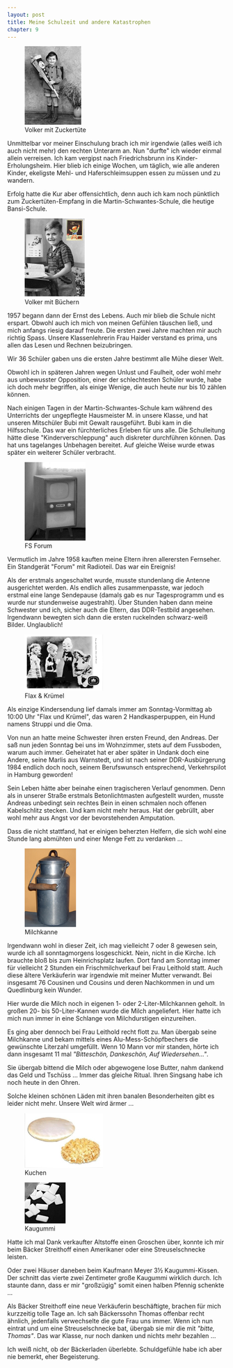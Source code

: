 ```yaml
---  
layout: post
title: Meine Schulzeit und andere Katastrophen
chapter: 9
---  
```




<figure class="left"><a href="/bilder/023.jpg" title="Klicken f&uuml;r Grossansicht" rel="facebox"><img title="Volker mit Zuckertu&#x308;te" src="/bilder/thumb-023.png"></a><figcaption>Volker mit Zuckertu&#x308;te</figcaption></figure>
 Unmittelbar vor meiner Einschulung brach ich mir irgendwie (alles weiß
ich auch nicht mehr) den rechten Unterarm an. Nun "durfte" ich wieder einmal
allein verreisen. Ich kam vergipst nach Friedrichsbrunn ins
Kinder-Erholungsheim. Hier blieb ich einige Wochen, um täglich, wie alle
anderen Kinder, ekeligste Mehl- und Haferschleimsuppen essen zu müssen und zu
wandern.

Erfolg hatte die Kur aber offensichtlich, denn auch ich kam noch pünktlich zum
Zuckertüten-Empfang in die Martin-Schwantes-Schule, die heutige Bansi-Schule.

<figure class="right"><a href="/bilder/024.jpg" title="Klicken f&uuml;r Grossansicht" rel="facebox"><img title="Volker mit Bu&#x308;chern" src="/bilder/thumb-024.png"></a><figcaption>Volker mit Bu&#x308;chern</figcaption></figure>
 1957 begann dann der Ernst des Lebens. Auch mir blieb die Schule nicht
erspart. Obwohl auch ich mich von meinen Gefühlen täuschen ließ, und mich
anfangs riesig darauf freute. Die ersten zwei Jahre machten mir auch richtig
Spass. Unsere Klassenlehrerin Frau Haider verstand es prima, uns allen das
Lesen und Rechnen beizubringen.

Wir 36 Schüler gaben uns die ersten Jahre bestimmt alle Mühe dieser Welt.

Obwohl ich in späteren Jahren wegen Unlust und Faulheit, oder wohl mehr aus
unbewusster Opposition, einer der schlechtesten Schüler wurde, habe ich doch
mehr begriffen, als einige Wenige, die auch heute nur bis 10 zählen können.

Nach einigen Tagen in der Martin-Schwantes-Schule kam während des Unterrichts
der ungepflegte Hausmeister M. in unsere Klasse, und hat unseren Mitschüler
Bubi mit Gewalt rausgeführt. Bubi kam in die Hilfsschule. Das war ein
fürchterliches Erleben für uns alle. Die Schulleitung hätte diese
"Kinderverschleppung" auch diskreter durchführen können. Das hat uns
tagelanges Unbehagen bereitet. Auf gleiche Weise wurde etwas später ein
weiterer Schüler verbracht.

<figure class="left"><a href="/bilder/025.jpg" title="Klicken f&uuml;r Grossansicht" rel="facebox"><img title="FS Forum" src="/bilder/thumb-025.png"></a><figcaption>FS Forum</figcaption></figure>
 Vermutlich im Jahre 1958 kauften meine Eltern ihren allerersten
Fernseher. Ein Standgerät "Forum" mit Radioteil. Das war ein Ereignis!

Als der erstmals angeschaltet wurde, musste stundenlang die Antenne
ausgerichtet werden. Als endlich alles zusammenpasste, war jedoch erstmal eine
lange Sendepause (damals gab es nur Tagesprogramm und es wurde nur
stundenweise augestrahlt). Über Stunden haben dann meine Schwester und ich,
sicher auch die Eltern, das DDR-Testbild angesehen. Irgendwann bewegten sich
dann die ersten ruckelnden schwarz-weiß Bilder. Unglaublich!

<figure class="right"><a href="/bilder/026.jpg" title="Klicken f&uuml;r Grossansicht" rel="facebox"><img title="Flax &#x26; Kru&#x308;mel" src="/bilder/thumb-026.png"></a><figcaption>Flax &#x26; Kru&#x308;mel</figcaption></figure>
 Als einzige Kindersendung lief damals immer am Sonntag-Vormittag ab
10:00 Uhr "Flax und Krümel", das waren 2 Handkasperpuppen, ein Hund namens
Struppi und die Oma.

Von nun an hatte meine Schwester ihren ersten Freund, den Andreas. Der saß nun
jeden Sonntag bei uns im Wohnzimmer, stets auf dem Fussboden, warum auch
immer. Geheiratet hat er aber später in Undank doch eine Andere, seine Marlis
aus Warnstedt, und ist nach seiner DDR-Ausbürgerung 1984 endlich doch noch,
seinem Berufswunsch entsprechend, Verkehrspilot in Hamburg geworden!

Sein Leben hätte aber beinahe einen tragischeren Verlauf genommen. Denn als in
unserer Straße erstmals Betonlichtmasten aufgestellt wurden, musste Andreas
unbedingt sein rechtes Bein in einen schmalen noch offenen Kabelschlitz
stecken. Und kam nicht mehr heraus. Hat der gebrüllt, aber wohl mehr aus Angst
vor der bevorstehenden Amputation.

Dass die nicht stattfand, hat er einigen beherzten Helfern, die sich wohl eine
Stunde lang abmühten und einer Menge Fett zu verdanken …

<figure class="left"><a href="/bilder/027.jpg" title="Klicken f&uuml;r Grossansicht" rel="facebox"><img title="Milchkanne" src="/bilder/thumb-027.png"></a><figcaption>Milchkanne</figcaption></figure>
 Irgendwann wohl in dieser Zeit, ich mag vielleicht 7 oder 8 gewesen
sein, wurde ich all sonntagmorgens losgeschickt. Nein, nicht in die Kirche.
Ich brauchte bloß bis zum Heinrichsplatz laufen. Dort fand am Sonntag immer
für vielleicht 2 Stunden ein Frischmilchverkauf bei Frau Leithold statt. Auch
diese ältere Verkäuferin war irgendwie mit meiner Mutter verwandt. Bei
insgesamt 76 Cousinen und Cousins und deren Nachkommen in und um Quedlinburg
kein Wunder.

Hier wurde die Milch noch in eigenen 1- oder 2-Liter-Milchkannen geholt. In
großen 20- bis 50-Liter-Kannen wurde die Milch angeliefert. Hier hatte ich
mich nun immer in eine Schlange von Milchdurstigen einzureihen.

Es ging aber dennoch bei Frau Leithold recht flott zu. Man übergab seine
Milchkanne und bekam mittels eines Alu-Mess-Schöpfbechers die gewünschte
Literzahl umgefüllt. Wenn 10 Mann vor mir standen, hörte ich dann insgesamt 11
mal _"Bitteschön, Dankeschön, Auf Wiedersehen…"_.

Sie übergab bittend die Milch oder abgewogene lose Butter, nahm dankend das
Geld und Tschüss … Immer das gleiche Ritual. Ihren Singsang habe ich noch
heute in den Ohren.

Solche kleinen schönen Läden mit ihren banalen Besonderheiten gibt es leider
nicht mehr. Unsere Welt wird ärmer …

<figure class="right"><img title="Kuchen" src="/bilder/thumb-028.png"><figcaption>Kuchen</figcaption></figure>
<figure class="left"><img title="Kaugummi" src="/bilder/thumb-029.png"><figcaption>Kaugummi</figcaption></figure>
Hatte ich mal Dank verkaufter Altstoffe einen Groschen über, konnte ich mir
beim Bäcker Streithoff einen Amerikaner oder eine Streuselschnecke leisten.

Oder zwei Häuser daneben beim Kaufmann Meyer 3½ Kaugummi-Kissen. Der schnitt
das vierte zwei Zentimeter große Kaugummi wirklich durch. Ich staunte dann,
dass er mir "großzügig" somit einen halben Pfennig schenkte …

Als Bäcker Streithoff eine neue Verkäuferin beschäftigte, brachen für mich
kurzzeitig tolle Tage an. Ich sah Bäckerssohn Thomas offenbar recht ähnlich,
jedenfalls verwechselte die gute Frau uns immer. Wenn ich nun eintrat und um
eine Streuselschnecke bat, übergab sie mir die mit _"bitte, Thomas"_. Das war
Klasse, nur noch danken und nichts mehr bezahlen …

Ich weiß nicht, ob der Bäckerladen überlebte. Schuldgefühle habe ich aber nie
bemerkt, eher Begeisterung.

